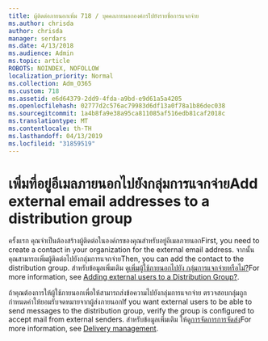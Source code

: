 ```yaml
---
title: ผู้ติดต่อภายนอกเพิ่ม 718 / บุคคลภายนอกองค์กรไปยังรายชื่อการแจกจ่าย
ms.author: chrisda
author: chrisda
manager: serdars
ms.date: 4/13/2018
ms.audience: Admin
ms.topic: article
ROBOTS: NOINDEX, NOFOLLOW
localization_priority: Normal
ms.collection: Adm_O365
ms.custom: 718
ms.assetid: e6d64379-2dd9-4fda-a9bd-e9d61a5a4205
ms.openlocfilehash: 02777d2c576ac79983d6df13a0f78a1b86dec038
ms.sourcegitcommit: 1a4b8fa9e38a95ca811085af516edb81caf2018c
ms.translationtype: MT
ms.contentlocale: th-TH
ms.lasthandoff: 04/13/2019
ms.locfileid: "31859519"
---
```

# <a name="add-external-email-addresses-to-a-distribution-group"></a><span data-ttu-id="43195-102">เพิ่มที่อยู่อีเมลภายนอกไปยังกลุ่มการแจกจ่าย</span><span class="sxs-lookup"><span data-stu-id="43195-102">Add external email addresses to a distribution group</span></span>

<span data-ttu-id="43195-103">ครั้งแรก คุณจำเป็นต้องสร้างผู้ติดต่อในองค์กรของคุณสำหรับอยู่อีเมลภายนอก</span><span class="sxs-lookup"><span data-stu-id="43195-103">First, you need to create a contact in your organization for the external email address.</span></span> <span data-ttu-id="43195-104">จากนั้น คุณสามารถเพิ่มผู้ติดต่อไปยังกลุ่มการแจกจ่าย</span><span class="sxs-lookup"><span data-stu-id="43195-104">Then, you can add the contact to the distribution group.</span></span> <span data-ttu-id="43195-105">สำหรับข้อมูลเพิ่มเติม ดู[เพิ่มผู้ใช้ภายนอกไปยัง กลุ่มการแจกจ่ายหรือไม่?](https://support.office.com/client/caa0f310-0bb7-48e3-8ad2-cb358b53bbba)</span><span class="sxs-lookup"><span data-stu-id="43195-105">For more information, see [Adding external users to a Distribution Group?](https://support.office.com/client/caa0f310-0bb7-48e3-8ad2-cb358b53bbba).</span></span>

<span data-ttu-id="43195-106">ถ้าคุณต้องการให้ผู้ใช้ภายนอกเพื่อให้สามารถส่งข้อความไปยังกลุ่มการแจกจ่าย ตรวจสอบกลุ่มถูกกำหนดค่าให้ยอมรับจดหมายจากผู้ส่งภายนอก</span><span class="sxs-lookup"><span data-stu-id="43195-106">If you want external users to be able to send messages to the distribution group, verify the group is configured to accept mail from external senders.</span></span> <span data-ttu-id="43195-107">สำหรับข้อมูลเพิ่มเติม ให้ดู[การจัดการการจัดส่ง](https://technet.microsoft.com/library/bb124513.aspx#deliverymanagement)</span><span class="sxs-lookup"><span data-stu-id="43195-107">For more information, see [Delivery management](https://technet.microsoft.com/library/bb124513.aspx#deliverymanagement).</span></span>
